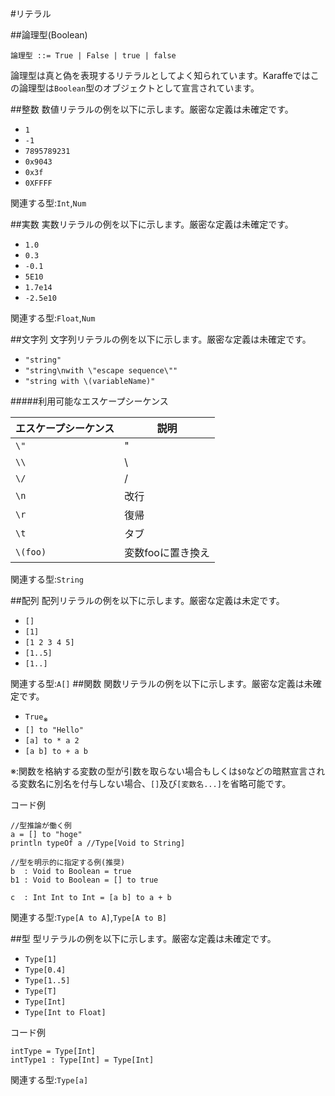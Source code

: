 #リテラル

##論理型(Boolean)
```
論理型 ::= True | False | true | false
```
論理型は真と偽を表現するリテラルとしてよく知られています。Karaffeではこの論理型は`Boolean`型のオブジェクトとして宣言されています。

##整数
数値リテラルの例を以下に示します。厳密な定義は未確定です。  

 * `1`
 * `-1`
 * `7895789231`
 * `0x9043`
 * `0x3f`
 * `0XFFFF`

関連する型:`Int`,`Num`
 
##実数
実数リテラルの例を以下に示します。厳密な定義は未確定です。  

 * `1.0`
 * `0.3`
 * `-0.1`
 * `5E10`
 * `1.7e14`
 * `-2.5e10`

関連する型:`Float`,`Num`

##文字列
文字列リテラルの例を以下に示します。厳密な定義は未確定です。  

 * `"string"`
 * `"string\nwith \"escape sequence\""`
 * `"string with \(variableName)"`

#####利用可能なエスケープシーケンス

| エスケープシーケンス | 説明 |
|---|---|
| `\"` | "
| `\\` | \
| `\/` | /
| `\n` | 改行
| `\r` | 復帰
| `\t` | タブ
| `\(foo)` | 変数fooに置き換え

関連する型:`String`

##配列
配列リテラルの例を以下に示します。厳密な定義は未定です。

* `[]`
* `[1]`
* `[1 2 3 4 5]`
* `[1..5]`
* `[1..]`

関連する型:`A[]`
##関数
関数リテラルの例を以下に示します。厳密な定義は未確定です。  

* `True`<sub>※</sub>
* `[] to "Hello"`
* `[a] to * a 2`
* `[a b] to + a b`

※:関数を格納する変数の型が引数を取らない場合もしくは`$0`などの暗黙宣言される変数名に別名を付与しない場合、`[]`及び`[変数名...]`を省略可能です。  

コード例
```
//型推論が働く例
a = [] to "hoge"
println typeOf a //Type[Void to String]

//型を明示的に指定する例(推奨)
b  : Void to Boolean = true
b1 : Void to Boolean = [] to true

c  : Int Int to Int = [a b] to a + b
```

関連する型:`Type[A to A]`,`Type[A to B]`

##型
型リテラルの例を以下に示します。厳密な定義は未確定です。  

* `Type[1]`
* `Type[0.4]`
* `Type[1..5]`
* `Type[T]`
* `Type[Int]`
* `Type[Int to Float]`

コード例
```
intType = Type[Int]
intType1 : Type[Int] = Type[Int]

```
関連する型:`Type[a]`